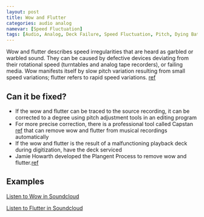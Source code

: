 ```yaml
---
layout: post
title: Wow and Flutter
categories: audio analog
namevar: [Speed Fluctuation]
tags: [Audio, Analog, Deck Failure, Speed Fluctuation, Pitch, Dying Batteries, Warble]
---
```


Wow and flutter describes speed irregularities that are heard as garbled or warbled sound. They can be caused by defective devices deviating from their rotational speed (turntables and analog tape recorders), or failing media. Wow manifests itself by slow pitch variation resulting from small speed variations; flutter refers to rapid speed variations. [ref](http://www.rane.com/digi-dic.html)

## Can it be fixed?

* If the wow and flutter can be traced to the source recording, it can be corrected to a degree using pitch adjustment tools in an editing program
* For more precise correction, there is a professional tool called Capstan [ref](http://www.celemony.com/cms/index.php?id=capstan) that can remove wow and flutter from musical recordings automatically
* If the wow and flutter is the result of a malfunctioning playback deck during digitization, have the deck serviced
* Jamie Howarth developed the Plangent Process to remove wow and flutter.[ref](http://www.plangentprocesses.com)

## Examples

[Listen to Wow in Soundcloud](https://soundcloud.com/av_artifact_atlas/wow-and-flutter-wow-1)

[Listen to Flutter in Soundcloud](https://soundcloud.com/av_artifact_atlas/wow-and-flutter-wow)

